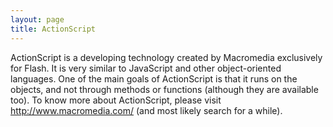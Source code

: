 ```yaml
---
layout: page
title: ActionScript
---
```


ActionScript is a developing technology created by Macromedia exclusively for Flash. It is very similar to JavaScript and other object-oriented languages.
One of the main goals of ActionScript is that it runs on the objects, and not through methods or functions (although they are available too). To know more about ActionScript, please visit http://www.macromedia.com/ (and most likely search for a while).

